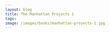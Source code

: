 ```yaml
---
layout: blog
title: The Manhattan Projects 1
tags: 
image: /images/books/manhattan-projects-1.jpg
---
```

